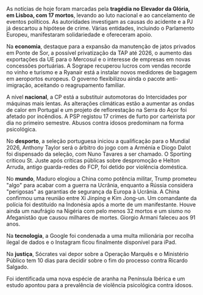 As notícias de hoje foram marcadas pela **tragédia no Elevador da Glória, em Lisboa, com 17 mortos**, levando ao luto nacional e ao cancelamento de eventos políticos. As autoridades investigam as causas do acidente e a PJ já descartou a hipótese de crime. Várias entidades, incluindo o Parlamento Europeu, manifestaram solidariedade e ofereceram apoio.

Na **economia**, destaque para a expansão da manutenção de jatos privados em Ponte de Sor, a possível privatização da TAP até 2026, o aumento das exportações da UE para o Mercosul e o interesse de empresas em novas concessões portuárias. A Sogrape recuperou lucros com vendas recorde no vinho e turismo e a Ryanair está a instalar novos medidores de bagagem em aeroportos europeus.  O governo flexibilizou ainda o pacote anti-imigração, aceitando o reagrupamento familiar.

A nível **nacional**, a CP está a substituir automotoras do Intercidades por máquinas mais lentas. As alterações climáticas estão a aumentar as ondas de calor em Portugal e um projeto de reflorestação na Serra do Açor foi afetado por incêndios. A PSP registou 17 crimes de furto por carteirista por dia no primeiro semestre. Abusos contra idosos predominam na forma psicológica.

No **desporto**, a seleção portuguesa iniciou a qualificação para o Mundial 2026, Anthony Taylor será o árbitro do jogo com a Arménia e Diogo Dalot foi dispensado da seleção, com Nuno Tavares a ser chamado. O Sporting criticou St. Juste após críticas públicas sobre despromoção e Helton Arruda, antigo guarda-redes do FCP, foi detido por violência doméstica.

No **mundo**, Maduro elogiou a China como potência militar, Trump prometeu "algo" para acabar com a guerra na Ucrânia, enquanto a Rússia considera "perigosas" as garantias de segurança da Europa à Ucrânia. A China confirmou uma reunião entre Xi Jinping e Kim Jong-un. Um comandante da polícia foi destituído na Indonésia após a morte de um manifestante. Houve ainda um naufrágio na Nigéria com pelo menos 32 mortos e um sismo no Afeganistão que causou milhares de mortes. Giorgio Armani faleceu aos 91 anos.

Na **tecnologia**, a Google foi condenada a uma multa milionária por recolha ilegal de dados e o Instagram ficou finalmente disponível para iPad.

Na **justiça**, Sócrates vai depor sobre a Operação Marquês e o Ministério Público tem 10 dias para decidir sobre o fim do processo contra Ricardo Salgado.

Foi identificada uma nova espécie de aranha na Península Ibérica e um estudo apontou para a prevalência de violência psicológica contra idosos.